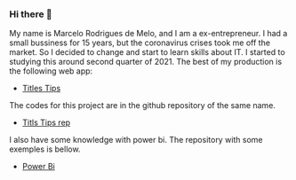 ### Hi there 👋

My name is Marcelo Rodrigues de Melo, and I am a ex-entrepreneur. I had a small bussiness for 15 years, but the coronavirus crises took me off the market. So I decided to change and start to learn skills about IT. I started to studying this around second quarter of 2021. The best of my production is the following web app:

- [Titles Tips](https://titles-tips.herokuapp.com/)

The codes for this project are in the github repository of the same name.

- [Titls Tips rep](https://github.com/Marcelo0479/titles-tips)

I also have some knowledge with power bi. The repository with some exemples is bellow.

- [Power Bi](https://github.com/Marcelo0479/Alura_challenge_bi)
